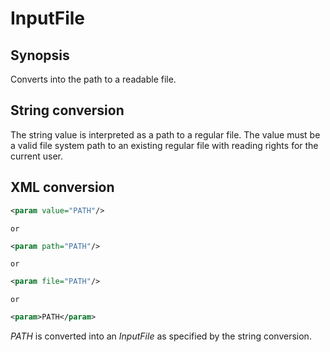 <h1 class="converter">InputFile</h1>

## Synopsis

Converts into the path to a readable file.

## String conversion

The string value is interpreted as a path to a regular file. The value must be a valid file system path to an existing regular file with reading rights for the current user.

## XML conversion



```xml
<param value="PATH"/>
```


	or
	

```xml
<param path="PATH"/>
```


	or
	

```xml
<param file="PATH"/>
```


	or
	

```xml
<param>PATH</param>
```

*PATH* is converted into an *InputFile* as specified by the string conversion.
  

